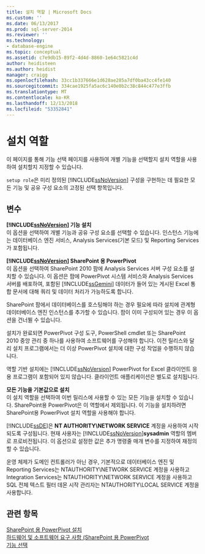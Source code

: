 ```yaml
---
title: 설치 역할 | Microsoft Docs
ms.custom: ''
ms.date: 06/13/2017
ms.prod: sql-server-2014
ms.reviewer: ''
ms.technology:
- database-engine
ms.topic: conceptual
ms.assetid: c7e9db15-89f2-4d4d-8860-1e64c5821c4d
author: heidisteen
ms.author: heidist
manager: craigg
ms.openlocfilehash: 33cc1b337666e1d628ae285a7df0ba43cc4fe140
ms.sourcegitcommit: 334cae1925fa5ac6c140e0b2c38c844c477e3ffb
ms.translationtype: MT
ms.contentlocale: ko-KR
ms.lasthandoff: 12/13/2018
ms.locfileid: "53352841"
---
```

# <a name="setup-role"></a>설치 역할
  이 페이지를 통해 기능 선택 페이지를 사용하여 개별 기능을 선택할지 설치 역할을 사용하여 설치할지 지정할 수 있습니다.  
  
 `setup role`은 미리 정의된 [!INCLUDE[ssNoVersion](../../includes/ssnoversion-md.md)] 구성을 구현하는 데 필요한 모든 기능 및 공유 구성 요소의 고정된 선택 항목입니다.  
  
## <a name="options"></a>변수  
 **[!INCLUDE[ssNoVersion](../../includes/ssnoversion-md.md)] 기능 설치**  
 이 옵션을 선택하여 개별 기능과 공유 구성 요소를 선택할 수 있습니다. 인스턴스 기능에는 데이터베이스 엔진 서비스, Analysis Services(기본 모드) 및 Reporting Services가 포함됩니다.  
  
 **[!INCLUDE[ssNoVersion](../../includes/ssnoversion-md.md)] SharePoint 용 PowerPivot**  
 이 옵션을 선택하여 SharePoint 2010 팜에 Analysis Services 서버 구성 요소를 설치할 수 있습니다. 이 옵션은 팜에 PowerPivot 시스템 서비스와 Analysis Services 서버를 배포하여, 포함된 [!INCLUDE[ssGemini](../../includes/ssgemini-md.md)] 데이터가 들어 있는 게시된 Excel 통합 문서에 대해 쿼리 및 데이터 처리가 가능하도록 합니다.  
  
 SharePoint 팜에서 데이터베이스를 호스팅해야 하는 경우 필요에 따라 설치에 관계형 데이터베이스 엔진 인스턴스를 추가할 수 있습니다. 팜이 이미 구성되어 있는 경우 이 옵션을 건너뛸 수 있습니다.  
  
 설치가 완료되면 PowerPivot 구성 도구, PowerShell cmdlet 또는 SharePoint 2010 중앙 관리 중 하나를 사용하여 소프트웨어를 구성해야 합니다. 이전 릴리스와 달리 설치 프로그램에서는 더 이상 PowerPivot 설치에 대한 구성 작업을 수행하지 않습니다.  
  
 역할 기반 설치에는 [!INCLUDE[ssNoVersion](../../includes/ssnoversion-md.md)] PowerPivot for Excel 클라이언트 응용 프로그램이 포함되어 있지 않습니다. 클라이언트 애플리케이션은 별도로 설치됩니다.  
  
 **모든 기능을 기본값으로 설치**  
 이 설치 역할을 선택하여 이번 릴리스에 사용할 수 있는 모든 기능을 설치할 수 있습니다. SharePoint용 PowerPivot은 이 역할에서 제외됩니다. 이 기능을 설치하려면 SharePoint용 PowerPivot 설치 역할을 사용해야 합니다.  
  
 [!INCLUDE[ssDE](../../includes/ssde-md.md)]은 **NT AUTHORITY\NETWORK SERVICE** 계정을 사용하여 시작되도록 구성됩니다. 현재 사용자는 [!INCLUDE[ssNoVersion](../../includes/ssnoversion-md.md)]**sysadmin** 역할의 멤버로 프로비전됩니다. 이 옵션으로 설정한 값은 추가 명령줄 매개 변수를 지정하여 재정의할 수 있습니다.  
  
 운영 체제가 도메인 컨트롤러가 아닌 경우, 기본적으로 데이터베이스 엔진 및 Reporting Services는 NTAUTHORITY\NETWORK SERVICE 계정을 사용하고 Integration Services는 NTAUTHORITY\NETWORK SERVICE 계정을 사용하고 SQL 전체 텍스트 필터 데몬 시작 관리자는 NTAUTHORITY\LOCAL SERVICE 계정을 사용합니다.  
  
## <a name="see-also"></a>관련 항목  
 [SharePoint 용 PowerPivot 설치](https://go.microsoft.com/fwlink/?LinkId=206906)   
 [하드웨어 및 소프트웨어 요구 사항 (SharePoint 용 PowerPivot](https://go.microsoft.com/fwlink/?LinkId=216823)   
 [기능 선택](../../../2014/sql-server/install/feature-selection.md)  
  
  
